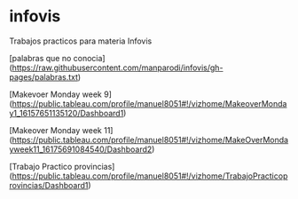 # infovis

Trabajos practicos para materia Infovis

[palabras que no conocia] (https://raw.githubusercontent.com/manparodi/infovis/gh-pages/palabras.txt)

[Makevoer Monday week 9] (https://public.tableau.com/profile/manuel8051#!/vizhome/MakeoverMonday1_16157651135120/Dashboard1)

[Makeover Monday week 11] (https://public.tableau.com/profile/manuel8051#!/vizhome/MakeOverMondayweek11_16175691084540/Dashboard2)

[Trabajo Practico provincias] (https://public.tableau.com/profile/manuel8051#!/vizhome/TrabajoPracticoprovincias/Dashboard1)
